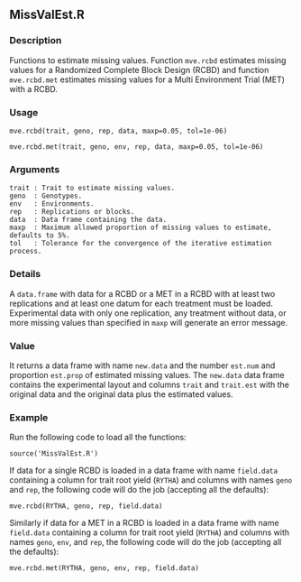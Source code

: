 MissValEst.R
------------

### Description

Functions to estimate missing values.
Function `mve.rcbd` estimates missing values for a Randomized Complete Block Design (RCBD) and
function `mve.rcbd.met` estimates missing values for a Multi Environment Trial (MET) with a RCBD.

### Usage

```{r eval=F}
mve.rcbd(trait, geno, rep, data, maxp=0.05, tol=1e-06)
```
```{r eval=F}
mve.rcbd.met(trait, geno, env, rep, data, maxp=0.05, tol=1e-06)
```

### Arguments

```
trait : Trait to estimate missing values.
geno  : Genotypes.
env   : Environments.
rep   : Replications or blocks.
data  : Data frame containing the data.
maxp  : Maximum allowed proportion of missing values to estimate, defaults to 5%. 
tol   : Tolerance for the convergence of the iterative estimation process.
```

### Details

A `data.frame` with data for a RCBD or a MET in a RCBD with at least two replications
and at least one datum for each treatment must be loaded. Experimental data
with only one replication, any treatment without data, or more missing values than
specified in `maxp` will generate an error message.

### Value

It returns a data frame with name `new.data` and the number `est.num` and proportion `est.prop`
of estimated missing values.  The `new.data` data frame contains the experimental layout and
columns `trait` and `trait.est` with the original data and the original data plus the
estimated values.

### Example

Run the following code to load all the functions:

```{r eval=F}
source('MissValEst.R')
```

If data for a single RCBD is loaded in a data frame with name `field.data` containing a
column for trait root yield (`RYTHA`) and columns with names `geno` and `rep`, the following
code will do the job (accepting all the defaults):
```{r eval=F}
mve.rcbd(RYTHA, geno, rep, field.data)
```

Similarly if data for a MET in a RCBD is loaded in a data frame with name `field.data`
containing a column for trait root yield (`RYTHA`) and columns with names `geno`, `env`,
and `rep`, the following code will do the job (accepting all the defaults):
```{r eval=F}
mve.rcbd.met(RYTHA, geno, env, rep, field.data)
```
